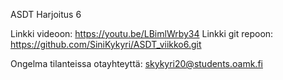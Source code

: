 ASDT Harjoitus 6

Linkki videoon: https://youtu.be/LBimlWrby34
Linkki git repoon: https://github.com/SiniKykyri/ASDT_viikko6.git

Ongelma tilanteissa otayhteyttä: skykyri20@students.oamk.fi
